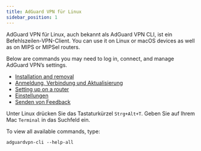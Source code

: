 ```yaml
---
title: AdGuard VPN für Linux
sidebar_position: 1
---
```


AdGuard VPN für Linux, auch bekannt als AdGuard VPN CLI, ist ein Befehlszeilen-VPN-Client. You can use it on Linux or macOS devices as well as on MIPS or MIPSel routers.

Below are commands you may need to log in, connect, and manage AdGuard VPN’s settings.

- [Installation and removal](/adguard-vpn-for-linux/installation)
- [Anmeldung, Verbindung und Aktualisierung](/adguard-vpn-for-linux/login)
- [Setting up on a router](/adguard-vpn-for-linux/setting-up-on-a-router)
- [Einstellungen](/adguard-vpn-for-linux/settings)
- [Senden von Feedback](/adguard-vpn-for-linux/feedback)

Unter Linux drücken Sie das Tastaturkürzel `Strg+Alt+T`. Geben Sie auf Ihrem Mac `Terminal` in das Suchfeld ein.

To view all available commands, type:

```
adguardvpn-cli --help-all
```
